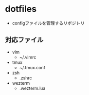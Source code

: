 # dotfiles
- configファイルを管理するリポジトリ


## 対応ファイル
- vim
    - ~/.vimrc
- tmux 
    - ~/.tmux.conf
- zsh
    - .zshrc
- wezterm
    - .wezterm.lua